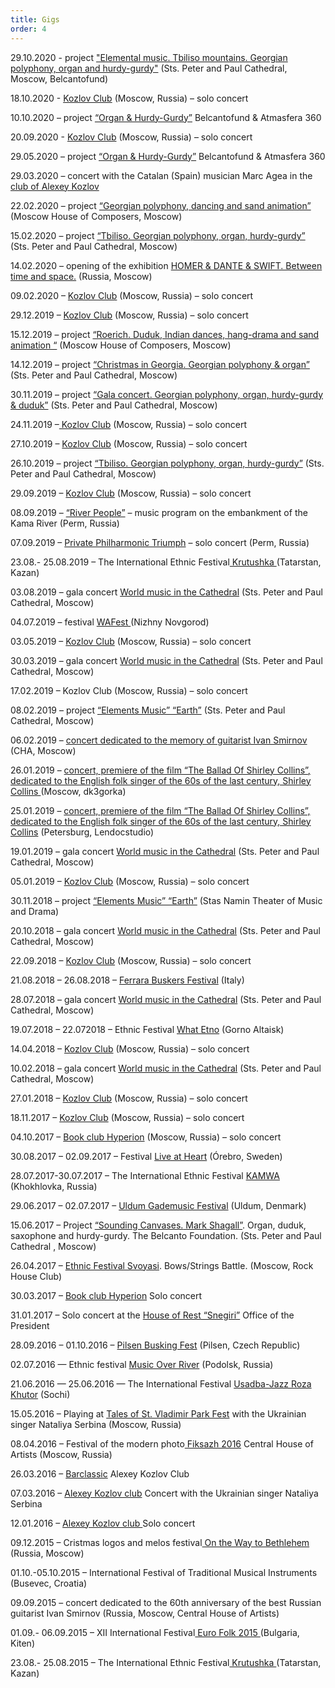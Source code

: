 ```yaml
---
title: Gigs
order: 4
---
```



29.10.2020 - project <a href="https://www.belcantofund.com/actions/14250-sobor/">"Elemental music. Tbiliso mountains. Georgian polyphony, organ and hurdy-gurdy"</a> (Sts. Peter and Paul Cathedral, Moscow, Belcantofund)

18.10.2020 - <a href="https://kozlovclub.ru/event/andrej-vinogradov-14/">Kozlov Club</a> (Moscow, Russia) – solo concert

10.10.2020 – project <a href="https://www.belcantofund.com/actions/14262-atmasfera-360/">“Organ &amp; Hurdy-Gurdy”</a> Belcantofund &amp; Atmasfera 360

20.09.2020 - <a href="https://kozlovclub.ru/event/andrej-vinogradov-13/">Kozlov Club</a> (Moscow, Russia) – solo concert

29.05.2020 – project <a href="https://www.belcantofund.com/actions/13065-atmasfera-360/">“Organ &amp; Hurdy-Gurdy”</a> Belcantofund &amp; Atmasfera 360

29.03.2020 – concert with the Catalan (Spain) musician Marc Agea in the <a href="https://kozlovclub.ru/event/marc-egea-catalonia-andrey-vinogradov-russia/">club of Alexey Kozlov</a>

22.02.2020 – project <a href="https://www.belcantofund.com/actions/12384-dom-kompozitorov/">“Georgian polyphony, dancing and sand animation”</a> (Moscow House of Composers, Moscow)

15.02.2020 – project <a href="https://www.belcantofund.com/actions/12045-sobor/">“Tbiliso. Georgian polyphony, organ, hurdy-gurdy” </a>(Sts. Peter and Paul Cathedral, Moscow)

14.02.2020 – opening of the exhibition <a href="https://www.facebook.com/events/2499675263622767/">HOMER &amp; DANTE &amp; SWIFT. Between time and space.</a> (Russia, Moscow)

09.02.2020 – <a href="https://kozlovclub.ru/event/andrej-vinogradov-12/">Kozlov Club</a> (Moscow, Russia) – solo concert

29.12.2019 – <a href="https://kozlovclub.ru/event/andrej-vinogradov-11/">Kozlov Club</a> (Moscow, Russia) – solo concert

15.12.2019 – project <a href="https://www.belcantofund.com/actions/11873-dom-kompozitorov/">“Roerich. Duduk, Indian dances, hang-drama and sand animation “</a> (Moscow House of Composers, Moscow)

14.12.2019 – project <a href="https://www.belcantofund.com/actions/10125-sobor/">“Christmas in Georgia. Georgian polyphony &amp; organ”</a> (Sts. Peter and Paul Cathedral, Moscow)

30.11.2019 – project <a href="https://www.belcantofund.com/actions/11378-sobor/">“Gala concert. Georgian polyphony, organ, hurdy-gurdy &amp; duduk”</a> (Sts. Peter and Paul Cathedral, Moscow)

24.11.2019 –<a href="https://kozlovclub.ru/event/andrej-vinogradov-10/"> Kozlov Club</a> (Moscow, Russia) – solo concert

27.10.2019 – <a href="https://kozlovclub.ru/event/andrej-vinogradov-9/">Kozlov Club</a> (Moscow, Russia) – solo concert

26.10.2019 – project <a href="https://www.belcantofund.com/actions/10750-sobor/">“Tbiliso. Georgian polyphony, organ, hurdy-gurdy”</a> (Sts. Peter and Paul Cathedral, Moscow)

29.09.2019 – <a href="https://kozlovclub.ru/event/andrej-vinogradov-8/">Kozlov Club</a> (Moscow, Russia) – solo concert

08.09.2019 – <a href="https://www.facebook.com/events/439784853286033/">“River People”</a> – music program on the embankment of the Kama River (Perm, Russia)

07.09.2019 – <a href="http://triumphmusic.ru/playbill/175.html">Private Philharmonic Triumph</a> – solo concert (Perm, Russia)

23.08.- 25.08.2019 – The International Ethnic Festival<a href="http://fest.krutushka.ru/music.html"> Krutushka </a>(Tatarstan, Kazan)

03.08.2019 – gala concert <a href="https://www.belcantofund.com/actions/10709-sobor/">World music in the Cathedral</a> (Sts. Peter and Paul Cathedral, Moscow)

04.07.2019 – festival <a href="https://wafest.ru/">WAFest </a>(Nizhny Novgorod)

03.05.2019 – <a href="https://kozlovclub.ru/event/andrej-vinogradov-7/">Kozlov Club</a> (Moscow, Russia) – solo concert

30.03.2019 – gala concert <a href="https://www.belcantofund.com/actions/8972-sobor/">World music in the Cathedral</a> (Sts. Peter and Paul Cathedral, Moscow)

17.02.2019 – Kozlov Club (Moscow, Russia) – solo concert

08.02.2019 – project <a href="https://www.belcantofund.com/actions/8728-sobor/">“Elements Music” “Earth”</a> (Sts. Peter and Paul Cathedral, Moscow)

06.02.2019 – <a href="https://cha.moscow/concerts/events/2191">concert dedicated to the memory of guitarist Ivan Smirnov</a> (CHA, Moscow)

26.01.2019 – <a href="https://vk.com/dk3gorka">concert, premiere of the film “The Ballad Of Shirley Collins”, dedicated to the English folk singer of the 60s of the last century, Shirley Collins </a>(Moscow, dk3gorka)

25.01.2019 – <a href="http://lendocstudio.com/shirley_collins">concert, premiere of the film “The Ballad Of Shirley Collins”, dedicated to the English folk singer of the 60s of the last century, Shirley Collins</a> (Petersburg, Lendocstudio)

19.01.2019 – gala concert <a href="https://www.belcantofund.com/actions/8440-sobor/">World music in the Cathedral</a> (Sts. Peter and Paul Cathedral, Moscow)

05.01.2019 – <a href="https://kozlovclub.ru/event/andrej-vinogradov-5/">Kozlov Club</a> (Moscow, Russia) – solo concert

30.11.2018 – project <a href="https://www.belcantofund.com/actions/detail.php?ID=7741">“Elements Music” “Earth”</a> (Stas Namin Theater of Music and Drama)

20.10.2018 – gala concert <a href="https://www.belcantofund.com/actions/detail.php?ID=7440">World music in the Cathedral</a> (Sts. Peter and Paul Cathedral, Moscow)

22.09.2018 – <a href="http://kozlovclub.ru/event/andrej-vinogradov-4/">Kozlov Club</a> (Moscow, Russia) – solo concert

21.08.2018 – 26.08.2018 – <a href="http://Ferrarabaskers">Ferrara Buskers Festival</a> (Italy)

28.07.2018 – gala concert <a href="https://www.belcantofund.com/actions/detail.php?ID=6778">World music in the Cathedral</a> (Sts. Peter and Paul Cathedral, Moscow)

19.07.2018 – 22.072018 – Ethnic Festival <a href="http://what-etno.ru/">What Etno</a> (Gorno Altaisk)

14.04.2018 – <a href="https://kozlovclub.ru/event/andrej-vinogradov-3/">Kozlov Club</a> (Moscow, Russia) – solo concert

10.02.2018 – gala concert <a href="http://www.belcantofund.com/actions/detail.php?ID=6119">World music in the Cathedral</a> (Sts. Peter and Paul Cathedral, Moscow)

27.01.2018 – <a href="http://kozlovclub.ru/ai1ec_event/andrej-vinogradov-2/?instance_id=">Kozlov Club</a> (Moscow, Russia) – solo concert

18.11.2017 – <a href="http://kozlovclub.ru/ai1ec_event/andrej-vinogradov/?instance_id=%3E">Kozlov Club</a> (Moscow, Russia) – solo concert

04.10.2017 – <a href="http://hyperionbook.ru/">Book club Hyperion</a> (Moscow, Russia) – solo concert

30.08.2017 – 02.09.2017 – Festival <a href="http://www.liveatheart.se">Live at Heart</a> (Órebro, Sweden)

28.07.2017-30.07.2017 – The International Ethnic Festival <a href="http://www.kamwa.ru/projects/test-project.html">KAMWA</a> (Khokhlovka, Russia)

29.06.2017 – 02.07.2017 – <a href="http://www.gademusik.dk/">Uldum Gademusic Festival</a> (Uldum, Denmark)

<span id="result_box" class="" lang="en"><span class="">15.06.2017 – Project <a href="http://www.belcantofund.com/actions/detail.php?ID=5300">“Sounding Canvases.</a></span><a href="http://www.belcantofund.com/actions/detail.php?ID=5300"> Mark Shagall”</a>. <span class="">Organ, duduk, saxophone and hurdy-gurdy.</span> The Belcanto Foundation. <span class="">(Sts. Peter and Paul Cathedral , Moscow)</span></span>

26.04.2017 – <a href="http://bazurov.com/ru">Ethnic Festival Svoyasi</a>. Bows/Strings Battle. (Moscow, Rock House Club)

30.03.2017 – <a href="http://hyperionbook.ru/">Book club Hyperion</a> Solo concert

31.01.2017 – Solo concert at the <a href="http://www.do-snegiri.ru">House of Rest “Snegiri”</a> Office of the President

28.09.2016 – 01.10.2016 – <a href="http://buskingfest.cz">Pilsen Busking Fest</a> (Pilsen, Czech Republic)

02.07.2016 — Ethnic festival <a href="http://vk.com/music_river_fest">Music Over River</a> (Podolsk, Russia)

21.06.2016 — 25.06.2016 — The International Festival <a href="http://www.usadba-jazz.online">Usadba-Jazz Roza Khutor</a> (Sochi)

15.05.2016 – Playing at <a href="http://vk.com/usvskazki">Tales of St. Vladimir Park Fest</a> with the Ukrainian singer Nataliya Serbina (Moscow, Russia)

08.04.2016 – Festival of the modern photo<a href="http://www.cha.ru/events/1132"> Fiksazh 2016</a> Central House of Artists (Moscow, Russia)

26.03.2016 – <a href="http://kozlovclub.ru/?post_type=ai1ec_event&amp;p=12078&amp;instance_id=">Barclassic</a> Alexey Kozlov Club

07.03.2016 – <a href="http://kozlovclub.ru/ai1ec_event/andrej-vinogradov-i-nataliya-serbina/?instance_id=">Alexey Kozlov club</a> Concert with the Ukrainian singer Nataliya Serbina

12.01.2016 – <a href="http://kozlovclub.ru/ai1ec_event/andrej-vinogradov-i-neskuchnyj-duet-sergej-klevenskij-mario-kaldararu/?instance_id=">Alexey Kozlov club </a>Solo concert

09.12.2015 – Cristmas logos and melos festival<a href="http://vk.com/melosfest"> On the Way to Bethlehem </a>(Russia, Moscow)

01.10.-05.10.2015 – International Festival of Traditional Musical Instruments (Buseveс, Croatia)

09.09.2015 – concert dedicated to the 60th anniversary of the best Russian guitarist Ivan Smirnov (Russia, Moscow, Central House of Artists)

01.09.- 06.09.2015 – XII International Festival<a href="http://eaff.eu/en/festivals/5-xiii-black-sea-fest-euro-folk-2016"> Euro Folk 2015 </a>(Bulgaria, Kiten)

23.08.- 25.08.2015 – The International Ethnic Festival<a href="http://fest.krutushka.ru/music.htm"> Krutushka </a>(Tatarstan, Kazan)
